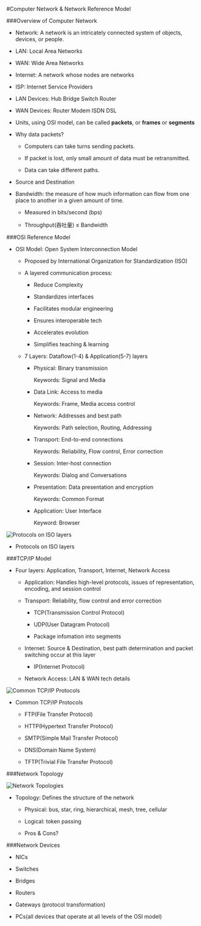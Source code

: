 #Computer Network & Network Reference Model

###Overview of Computer Network

+ Network:
A network is an intricately connected system of objects, devices, or people.

+ LAN:
Local Area Networks

+ WAN:
Wide Area Networks

+ Internet: 
A network whose nodes are networks

+ ISP:
Internet Service Providers

+ LAN Devices: Hub Bridge Switch Router

+ WAN Devices: Router Modem ISDN DSL

+ Units, using OSI model, can be called **packets**, or **frames** or **segments**

+ Why data packets? 

	- Computers can take turns sending packets.
	
	- If packet is lost, only small amount of data must be retransmitted. 
	
	- Data can take different paths.

+ Source and Destination

+ Bandwidth: the measure of how much information can flow from one place to another in a given amount of time. 

	- Measured in bits/second (bps)
	
	- Throughput(吞吐量) ≤ Bandwidth
	
###OSI Reference Model

+ OSI Model: Open System Interconnection Model
 
	- Proposed by International Organization for Standardization (ISO) 
	
	- A layered communication process:
		
		+ Reduce Complexity
		
		+ Standardizes interfaces
		
		+ Facilitates modular engineering
		
		+ Ensures interoperable tech
		
		+ Accelerates evolution
		
		+ Simplifies teaching & learning

	- 7 Layers: Dataflow(1-4) & Application(5-7) layers 
		
		+ Physical: Binary transmission
		
			Keywords: Signal and Media
		
		+ Data Link: Access to media
		
			Keywords: Frame, Media access control
		
		+ Network: Addresses and best path
		
			Keywords: Path selection, Routing, Addressing
			
		+ Transport: End-to-end connections
		
			Keywords: Reliability, Flow control, Error correction
		
		+ Session: Inter-host connection
		
			Keywords: Dialog and Conversations
		
		+ Presentation: Data presentation and encryption
		
			Keywords: Common Format
		
		+ Application: User Interface
		
			Keyword: Browser

![Protocols on ISO layers]()

+ Protocols on ISO layers

###TCP/IP Model

+ Four layers: Application, Transport, Internet, Network Access

	- Application: Handles high-level protocols, issues of representation, encoding, and session control
	
	- Transport: Reliability, flow control and error correction
	
		+ TCP(Transmission Control Protocol) 
		
		+ UDP(User Datagram Protocol)
		
		+ Package infomation into segments
		
	- Internet: Source & Destination, best path determination and packet switching occur at this layer
	
		+ IP(Internet Protocol)
		
	- Network Access: LAN & WAN tech details

![Common TCP/IP Protocols]()
	
+ Common TCP/IP Protocols

	- FTP(File Transfer Protocol)

	- HTTP(Hypertext Transfer Protocol)
	
	- SMTP(Simple Mail Transfer Protocol) 

	- DNS(Domain Name System)
	
	- TFTP(Trivial File Transfer Protocol)
	
###Network Topology

![Network Topologies]()

+ Topology: Defines the structure of the network

	- Physical: bus, star, ring, hierarchical, mesh, tree, cellular
	
	- Logical: token passing
	
	- Pros & Cons?

###Network Devices

+ NICs

+ Switches

+ Bridges

+ Routers

+ Gateways (protocol transformation)

+ PCs(all devices that operate at all levels of the OSI model)
